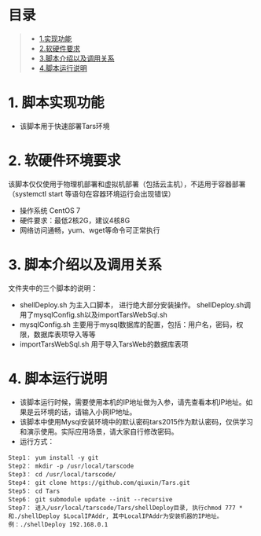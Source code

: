 # 目录
> * [1.实现功能](#main-chapter-1)
> * [2.软硬件要求](#main-chapter-2)
> * [3.脚本介绍以及调用关系](#main-chapter-3)
> * [4.脚本运行说明](#main-chapter-4)

# 1. <a id="main-chapter-1"></a>脚本实现功能
-  该脚本用于快速部署Tars环境

# 2. <a id="main-chapter-2"></a>软硬件环境要求
该脚本仅仅使用于物理机部署和虚拟机部署（包括云主机），不适用于容器部署（systemctl start 等语句在容器环境运行会出现错误）
-  操作系统 CentOS 7
-  硬件要求：最低2核2G，建议4核8G
-  网络访问通畅，yum、wget等命令可正常执行

# 3. <a id="main-chapter-3"></a>脚本介绍以及调用关系 
文件夹中的三个脚本的说明：
-  shellDeploy.sh 为主入口脚本， 进行绝大部分安装操作。 shellDeploy.sh调用了mysqlConfig.sh以及importTarsWebSql.sh
-  mysqlConfig.sh 主要用于mysql数据库的配置，包括：用户名，密码，权限，数据库表项导入等等
-  importTarsWebSql.sh 用于导入TarsWeb的数据库表项

# 4. <a id="main-chapter-4"></a>脚本运行说明
-  该脚本运行时候，需要使用本机的IP地址做为入参，请先查看本机IP地址。如果是云环境的话，请输入小网IP地址。
-  该脚本中使用Mysql安装环境中的默认密码tars2015作为默认密码，仅供学习和演示使用。实际应用场景，请大家自行修改密码。
-  运行方式：
```
Step1： yum install -y git
Step2： mkdir -p /usr/local/tarscode
Step3： cd /usr/local/tarscode/
Step4： git clone https://github.com/qiuxin/Tars.git
Step5： cd Tars
Step6： git submodule update --init --recursive
Step7： 进入/usr/local/tarscode/Tars/shellDeploy目录, 执行chmod 777 *和./shellDeploy $LocalIPAddr, 其中LocalIPAddr为安装机器的IP地址。 例：./shellDeploy 192.168.0.1
```